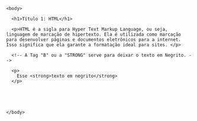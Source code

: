 <!DOCTYPE html>
<html>
    <head>
        <title>Minha Página</title>
        <meta charset="utf-8">
    </head>

    <body>

      <h1>Título 1: HTML</h1>

      <p>HTML é a sigla para Hyper Text Markup Language, ou seja, linguagem de marcação de hipertexto. Ela é utilizada como marcação para desenvolver páginas e documentos eletrônicos para a internet. Isso significa que ela garante a formatação ideal para sites. </p>

      <!-- A Tag "B" ou a "STRONG" serve para deixar o texto em Negrito. -->

      <p> 
        Esse <strong>texto em negrito</strong>
      </p>



   

    </body>
</html>
